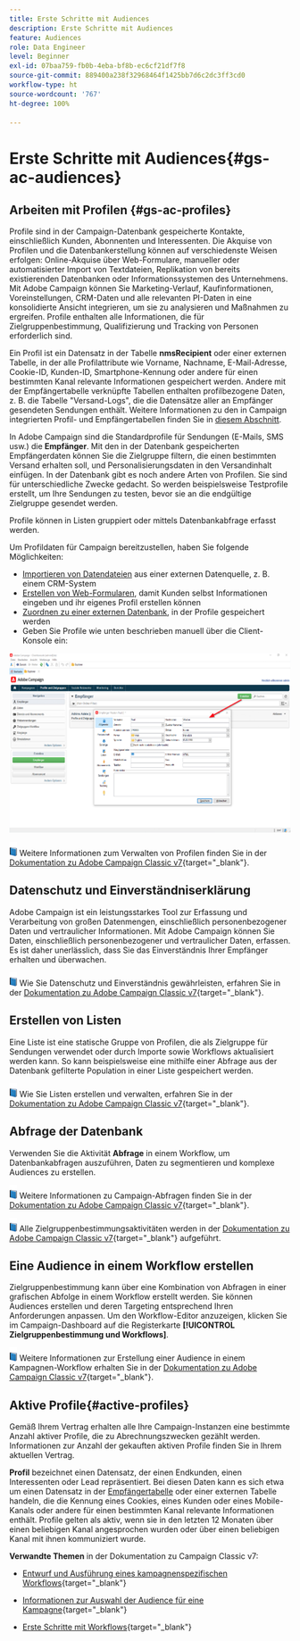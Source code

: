 ```yaml
---
title: Erste Schritte mit Audiences
description: Erste Schritte mit Audiences
feature: Audiences
role: Data Engineer
level: Beginner
exl-id: 07baa759-fb0b-4eba-bf8b-ec6cf21df7f8
source-git-commit: 889400a238f32968464f1425bb7d6c2dc3ff3cd0
workflow-type: ht
source-wordcount: '767'
ht-degree: 100%

---
```


# Erste Schritte mit Audiences{#gs-ac-audiences}

## Arbeiten mit Profilen {#gs-ac-profiles}

Profile sind in der Campaign-Datenbank gespeicherte Kontakte, einschließlich Kunden, Abonnenten und Interessenten. Die Akquise von Profilen und die Datenbankerstellung können auf verschiedenste Weisen erfolgen: Online-Akquise über Web-Formulare, manueller oder automatisierter Import von Textdateien, Replikation von bereits existierenden Datenbanken oder Informationssystemen des Unternehmens. Mit Adobe Campaign können Sie Marketing-Verlauf, Kaufinformationen, Voreinstellungen, CRM-Daten und alle relevanten PI-Daten in eine konsolidierte Ansicht integrieren, um sie zu analysieren und Maßnahmen zu ergreifen. Profile enthalten alle Informationen, die für Zielgruppenbestimmung, Qualifizierung und Tracking von Personen erforderlich sind.

Ein Profil ist ein Datensatz in der Tabelle **nmsRecipient** oder einer externen Tabelle, in der alle Profilattribute wie Vorname, Nachname, E-Mail-Adresse, Cookie-ID, Kunden-ID, Smartphone-Kennung oder andere für einen bestimmten Kanal relevante Informationen gespeichert werden. Andere mit der Empfängertabelle verknüpfte Tabellen enthalten profilbezogene Daten, z. B. die Tabelle &quot;Versand-Logs&quot;, die die Datensätze aller an Empfänger gesendeten Sendungen enthält. Weitere Informationen zu den in Campaign integrierten Profil- und Empfängertabellen finden Sie in [diesem Abschnitt](../dev/datamodel.md#ootb-profiles).

In Adobe Campaign sind die Standardprofile für Sendungen (E-Mails, SMS usw.) die **Empfänger**. Mit den in der Datenbank gespeicherten Empfängerdaten können Sie die Zielgruppe filtern, die einen bestimmten Versand erhalten soll, und Personalisierungsdaten in den Versandinhalt einfügen. In der Datenbank gibt es noch andere Arten von Profilen. Sie sind für unterschiedliche Zwecke gedacht. So werden beispielsweise Testprofile erstellt, um Ihre Sendungen zu testen, bevor sie an die endgültige Zielgruppe gesendet werden.

Profile können in Listen gruppiert oder mittels Datenbankabfrage erfasst werden.

Um Profildaten für Campaign bereitzustellen, haben Sie folgende Möglichkeiten:

* [Importieren von Datendateien](import.md) aus einer externen Datenquelle, z. B. einem CRM-System
* [Erstellen von Web-Formularen](../dev/webapps.md), damit Kunden selbst Informationen eingeben und ihr eigenes Profil erstellen können
* [Zuordnen zu einer externen Datenbank](../connect/fda.md), in der Profile gespeichert werden
* Geben Sie Profile wie unten beschrieben manuell über die Client-Konsole ein:

![](assets/create-profile.png)

![](../assets/do-not-localize/book.png) Weitere Informationen zum Verwalten von Profilen finden Sie in der [Dokumentation zu Adobe Campaign Classic v7](https://experienceleague.adobe.com/docs/campaign-classic/using/getting-started/profile-management/about-profiles.html?lang=de){target=&quot;_blank&quot;}.


## Datenschutz und Einverständniserklärung

Adobe Campaign ist ein leistungsstarkes Tool zur Erfassung und Verarbeitung von großen Datenmengen, einschließlich personenbezogener Daten und vertraulicher Informationen. Mit Adobe Campaign können Sie Daten, einschließlich personenbezogener und vertraulicher Daten, erfassen. Es ist daher unerlässlich, dass Sie das Einverständnis Ihrer Empfänger erhalten und überwachen.

![](../assets/do-not-localize/book.png) Wie Sie Datenschutz und Einverständnis gewährleisten, erfahren Sie in der [Dokumentation zu Adobe Campaign Classic v7](https://experienceleague.adobe.com/docs/campaign-classic/using/getting-started/privacy/privacy-and-recommendations.html?lang=de){target=&quot;_blank&quot;}.

## Erstellen von Listen

Eine Liste ist eine statische Gruppe von Profilen, die als Zielgruppe für Sendungen verwendet oder durch Importe sowie Workflows aktualisiert werden kann. So kann beispielsweise eine mithilfe einer Abfrage aus der Datenbank gefilterte Population in einer Liste gespeichert werden.

![](../assets/do-not-localize/book.png) Wie Sie Listen erstellen und verwalten, erfahren Sie in der [Dokumentation zu Adobe Campaign Classic v7](https://experienceleague.adobe.com/docs/campaign-classic/using/getting-started/profile-management/creating-and-managing-lists.html?lang=de){target=&quot;_blank&quot;}.

## Abfrage der Datenbank

Verwenden Sie die Aktivität **Abfrage** in einem Workflow, um Datenbankabfragen auszuführen, Daten zu segmentieren und komplexe Audiences zu erstellen.

![](../assets/do-not-localize/book.png) Weitere Informationen zu Campaign-Abfragen finden Sie in der [Dokumentation zu Adobe Campaign Classic v7](https://experienceleague.adobe.com/docs/campaign-classic/using/automating-with-workflows/introduction/targeting-data.html?lang=de#automating-with-workflows){target=&quot;_blank&quot;}.

![](../assets/do-not-localize/book.png) Alle Zielgruppenbestimmungsaktivitäten werden in der [Dokumentation zu Adobe Campaign Classic v7](https://experienceleague.adobe.com/docs/campaign-classic/using/automating-with-workflows/targeting-activities/about-targeting-activities.html?lang=de){target=&quot;_blank&quot;} aufgeführt.

## Eine Audience in einem Workflow erstellen

Zielgruppenbestimmung kann über eine Kombination von Abfragen in einer grafischen Abfolge in einem Workflow erstellt werden. Sie können Audiences erstellen und deren Targeting entsprechend Ihren Anforderungen anpassen. Um den Workflow-Editor anzuzeigen, klicken Sie im Campaign-Dashboard auf die Registerkarte **[!UICONTROL Zielgruppenbestimmung und Workflows]**.

![](../assets/do-not-localize/book.png) Weitere Informationen zur Erstellung einer Audience in einem Kampagnen-Workflow erhalten Sie in der [Dokumentation zu Adobe Campaign Classic v7](https://experienceleague.adobe.com/docs/campaign-classic/using/orchestrating-campaigns/orchestrate-campaigns/marketing-campaign-target.html?lang=de#building-the-main-target-in-a-workflow){target=&quot;_blank&quot;}.


## Aktive Profile{#active-profiles}

Gemäß Ihrem Vertrag erhalten alle Ihre Campaign-Instanzen eine bestimmte Anzahl aktiver Profile, die zu Abrechnungszwecken gezählt werden. Informationen zur Anzahl der gekauften aktiven Profile finden Sie in Ihrem aktuellen Vertrag.

**Profil** bezeichnet einen Datensatz, der einen Endkunden, einen Interessenten oder Lead repräsentiert. Bei diesen Daten kann es sich etwa um einen Datensatz in der [Empfängertabelle](../dev/datamodel.md) oder einer externen Tabelle handeln, die die Kennung eines Cookies, eines Kunden oder eines Mobile-Kanals oder andere für einen bestimmten Kanal relevante Informationen enthält. Profile gelten als aktiv, wenn sie in den letzten 12 Monaten über einen beliebigen Kanal angesprochen wurden oder über einen beliebigen Kanal mit ihnen kommuniziert wurde.

<!--
You can monitor the number of active profiles used on your instances directly from Campaign Control Panel. 

![](../assets/do-not-localize/book.png) For more on this, refer to the [Control Panel documentation](https://docs.adobe.com/content/help/en/control-panel/using/performance-monitoring/active-profiles-monitoring.html).
-->


**Verwandte Themen**   in der Dokumentation zu Campaign Classic v7:

* [Entwurf und Ausführung eines kampagnenspezifischen Workflows](https://experienceleague.adobe.com/docs/campaign-classic/using/automating-with-workflows/introduction/building-a-workflow.html?lang=de#automating-with-workflows){target=&quot;_blank&quot;}

* [Informationen zur Auswahl der Audience für eine Kampagne](https://experienceleague.adobe.com/docs/campaign-classic/using/orchestrating-campaigns/orchestrate-campaigns/marketing-campaign-target.html?lang=de){target=&quot;_blank&quot;}

* [Erste Schritte mit Workflows](https://experienceleague.adobe.com/docs/campaign-classic/using/automating-with-workflows/introduction/about-workflows.html?lang=de){target=&quot;_blank&quot;}
